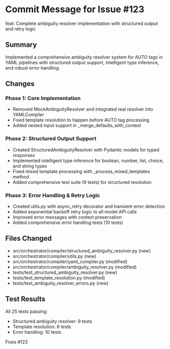 # Commit Message for Issue #123

feat: Complete ambiguity resolver implementation with structured output and retry logic

## Summary
Implemented a comprehensive ambiguity resolver system for AUTO tags in YAML pipelines with structured output support, intelligent type inference, and robust error handling.

## Changes

### Phase 1: Core Implementation
- Removed MockAmbiguityResolver and integrated real resolver into YAMLCompiler
- Fixed template resolution to happen before AUTO tag processing
- Added nested input support in _merge_defaults_with_context

### Phase 2: Structured Output Support
- Created StructuredAmbiguityResolver with Pydantic models for typed responses
- Implemented intelligent type inference for boolean, number, list, choice, and string types
- Fixed mixed template processing with _process_mixed_templates method
- Added comprehensive test suite (9 tests) for structured resolution

### Phase 3: Error Handling & Retry Logic
- Created utils.py with async_retry decorator and transient error detection
- Added exponential backoff retry logic to all model API calls
- Improved error messages with context preservation
- Added comprehensive error handling tests (10 tests)

## Files Changed
- src/orchestrator/compiler/structured_ambiguity_resolver.py (new)
- src/orchestrator/compiler/utils.py (new)
- src/orchestrator/compiler/yaml_compiler.py (modified)
- src/orchestrator/compiler/ambiguity_resolver.py (modified)
- tests/test_structured_ambiguity_resolver.py (new)
- tests/test_template_resolution.py (modified)
- tests/test_ambiguity_resolver_errors.py (new)

## Test Results
All 25 tests passing:
- Structured ambiguity resolver: 9 tests
- Template resolution: 6 tests
- Error handling: 10 tests

Fixes #123